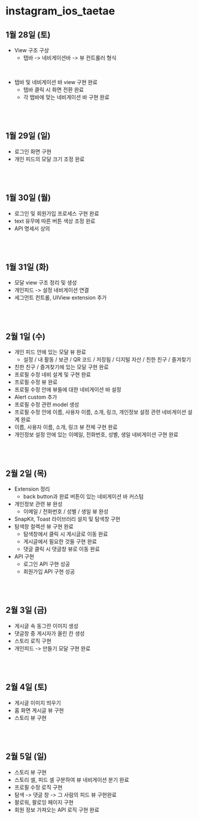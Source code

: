 # instagram_ios_taetae


## 1월 28일 (토)

- View 구조 구상
  - 탭바 -> 네비게이션바 -> 뷰 컨트롤러 형식
  
 <br>
 
- 탭바 및 네비게이션 바 view 구현 완료
  - 탭바 클릭 시 화면 전환 완료
  - 각 탭바에 맞는 네비게이션 바 구현 완료

<br>
<br>

## 1월 29일 (일)

- 로그인 화면 구현
- 개인 피드의 모달 크기 조정 완료

<br>
<br>

## 1월 30일 (월)

- 로그인 및 회원가입 프로세스 구현 완료
- text 유무에 따른 버튼 색상 조정 완료
- API 명세서 상의

<br>
<br>

## 1월 31일 (화)

- 모달 view 구조 정리 및 생성
- 개인피드 -> 설정 네비게이션 연결
- 세그먼트 컨트롤, UIView extension 추가

<br>
<br>

## 2월 1일 (수)

- 개인 피드 안에 있는 모달 뷰 완료
	- 설정 / 내 활동 / 보관 / QR 코드 / 저장됨 / 디지털 자산 / 친한 친구 / 즐겨찾기
- 친한 친구 / 즐겨찾기에 있는 모달 구현 완료
- 프로필 수정 네비 설계 및 구현 완료
- 프로필 수정 뷰 완료
- 프로필 수정 안에 뷰들에 대한 네비게이션 바 설정
- Alert custom 추가
- 프로필 수정 관련 model 생성
- 프로필 수정 안에 이름, 사용자 이름, 소개, 링크, 개인정보 설정 관련 네비게이션 설계 완료
- 이름, 사용자 이름, 소개, 링크 뷰 전체 구현 완료
- 개인정보 설정 안에 있는 이메일, 전화번호, 성별, 생일 네비게이션 구현 완료


<br>
<br>

## 2월 2일 (목)

- Extension 정리
    - back button과 완료 버튼이 있는 네비게이션 바 커스텀
- 개인정보 관련 뷰 완성
    - 이메일 / 전화번호 / 성별 / 생일 뷰 완성
- SnapKit, Toast 라이브러리 설치 및 탐색창 구현
- 탐색창 컬렉션 뷰 구현 완료
    - 탐색창에서 클릭 시 게시글로 이동 완료
    - 게시글에서 필요한 것들 구현 완료
    - 댓글 클릭 시 댓글창 뷰로 이동 완료
- API 구현
    - 로그인 API 구현 성공
    - 회원가입 API 구현 성공

<br>
<br>

## 2월 3일 (금)

- 게시글 속 동그란 이미지 생성
- 댓글창 중 게시자가 올린 칸 생성
- 스토리 로직 구현
- 개인피드 -> 만들기 모달 구현 완료

<br>
<br>

## 2월 4일 (토)

- 게시글 이미지 띄우기
- 홈 화면 게시글 뷰 구현
- 스토리 뷰 구현

<br>
<br>

## 2월 5일 (일)

- 스토리 뷰 구현
- 스토리 셀, 피드 셀 구분하여 뷰 네비게이션 분기 완료
- 프로필 수정 로직 구현
- 탐색 -> 댓글 창 -> 그 사람의 피드 뷰 구현완료
- 팔로워, 팔로잉 페이지 구현
- 회원 정보 가져오는 API 로직 구현 완료
